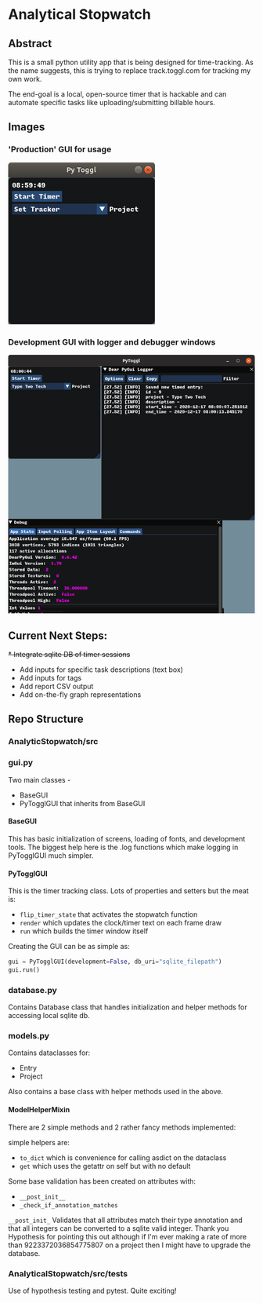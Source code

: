 # Analytical Stopwatch

## Abstract

This is a small python utility app that is being designed for time-tracking. As the name suggests, this is trying to replace track.toggl.com for tracking my own work.

The end-goal is a local, open-source timer that is hackable and can automate specific tasks like uploading/submitting billable hours.

## Images
### 'Production' GUI for usage
![Productions View](./repo_resources/non_development.png)
### Development GUI with logger and debugger windows
![Development View](./repo_resources/development_mode.png)

## Current Next Steps:
~~* Integrate sqlite DB of timer sessions~~
* Add inputs for specific task descriptions (text box)
* Add inputs for tags
* Add report CSV output
* Add on-the-fly graph representations

## Repo Structure

### AnalyticStopwatch/src

### gui.py
Two main classes - 
* BaseGUI 
* PyTogglGUI that inherits from BaseGUI

#### BaseGUI
This has basic initialization of screens, loading of fonts, and development tools. The biggest help here is the .log functions which make logging in PyTogglGUI much simpler.

#### PyTogglGUI
This is the timer tracking class. Lots of properties and setters but the meat is:
* `flip_timer_state` that activates the stopwatch function
* `render` which updates the clock/timer text on each frame draw
* `run` which builds the timer window itself

Creating the GUI can be as simple as:
```python
gui = PyTogglGUI(development=False, db_uri="sqlite_filepath")
gui.run()
```

### database.py
Contains Database class that handles initialization and helper methods for accessing local sqlite db.

### models.py
Contains dataclasses for:
* Entry
* Project

Also contains a base class with helper methods used in the above.

#### ModelHelperMixin
There are 2 simple methods and 2 rather fancy methods implemented:

simple helpers are:
* `to_dict` which is convenience for calling asdict on the dataclass
* `get` which uses the getattr on self but with no default

Some base validation has been created on attributes with:
* `__post_init__`
* `_check_if_annotation_matches`
 
`__post_init_` Validates that all attributes match their type annotation and that all integers can be converted to a sqlite valid integer. Thank you Hypothesis for pointing this out although if I'm ever making a rate of more than 9223372036854775807 on a project then I might have to upgrade the database.

### AnalyticalStopwatch/src/tests

Use of hypothesis testing and pytest. Quite exciting!